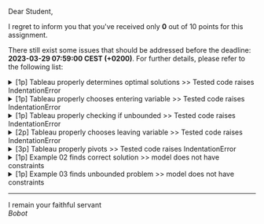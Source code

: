 Dear Student,

I regret to inform you that you've received only **0** out of 10 points for this assignment.

There still exist some issues that should be addressed before the deadline: **2023-03-29 07:59:00 CEST (+0200)**. For further details, please refer to the following list:

<details><summary>[1p] Tableau properly determines optimal solutions &gt;&gt; Tested code raises IndentationError</summary></details>
<details><summary>[1p] Tableau properly chooses entering variable &gt;&gt; Tested code raises IndentationError</summary></details>
<details><summary>[1p] Tableau properly checking if unbounded &gt;&gt; Tested code raises IndentationError</summary></details>
<details><summary>[2p] Tableau properly chooses leaving variable &gt;&gt; Tested code raises IndentationError</summary></details>
<details><summary>[3p] Tableau properly pivots &gt;&gt; Tested code raises IndentationError</summary></details>
<details><summary>[1p] Example 02 finds correct solution &gt;&gt; model does not have constraints</summary></details>
<details><summary>[1p] Example 03 finds unbounded problem &gt;&gt; model does not have constraints</summary></details>

-----------
I remain your faithful servant\
_Bobot_